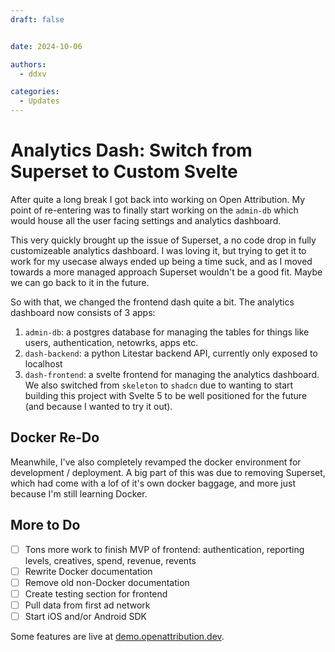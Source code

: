 ```yaml
---
draft: false


date: 2024-10-06

authors: 
  - ddxv

categories:
  - Updates
---
```


# Analytics Dash: Switch from Superset to Custom Svelte

After quite a long break I got back into working on Open Attribution. My point of re-entering was to finally start working on the `admin-db` which would house all the user facing settings and analytics dashboard. 

This very quickly brought up the issue of Superset, a no code drop in fully customizeable analytics dashboard. I was loving it, but trying to get it to work for my usecase always ended up being a time suck, and as I moved towards a more managed approach Superset wouldn't be a good fit. Maybe we can go back to it in the future.

So with that, we changed the frontend dash quite a bit. The analytics dashboard now consists of 3 apps:

  1. `admin-db`: a postgres database for managing the tables for things like users, authentication, netowrks, apps etc. 
  2. `dash-backend`: a python Litestar backend API, currently only exposed to localhost
  3. `dash-frontend`: a svelte frontend for managing the analytics dashboard. We also switched from `skeleton` to `shadcn` due to wanting to start building this project with Svelte 5 to be well positioned for the future (and because I wanted to try it out).

## Docker Re-Do

Meanwhile, I've also completely revamped the docker environment for development / deployment. A big part of this was due to removing Superset, which had come with a lof of it's own docker baggage, and more just because I'm still learning Docker.

## More to Do

- [ ] Tons more work to finish MVP of frontend: authentication, reporting levels, creatives, spend, revenue, revents
- [ ] Rewrite Docker documentation
- [ ] Remove old non-Docker documentation
- [ ] Create testing section for frontend
- [ ] Pull data from first ad network
- [ ] Start iOS and/or Android SDK

Some features are live at [demo.openattribution.dev](http://demo.openattribution.dev).
